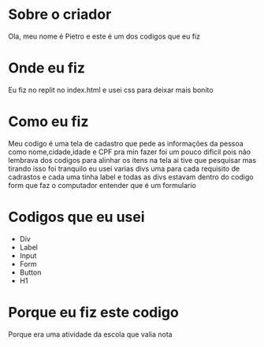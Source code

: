 # Sobre o criador 
Ola, meu nome é Pietro e este é um dos codigos que eu fiz

# Onde eu fiz 
Eu fiz no replit no index.html e usei css para deixar mais bonito

# Como eu fiz
Meu codigo é uma tela de cadastro que pede as informações da pessoa como nome,cidade,idade e CPF pra min fazer foi um pouco dificil pois não lembrava dos codigos para alinhar os itens na tela ai tive que pesquisar mas tirando isso foi tranquilo eu usei varias divs uma para cada requisito de cadrastos e cada uma tinha label e todas as divs estavam dentro do codigo form que faz o computador entender que é um formulario 
            
# Codigos que eu usei 
* Div
* Label
* Input
* Form
* Button
* H1

# Porque eu fiz este codigo
Porque era uma atividade da escola que valia nota
